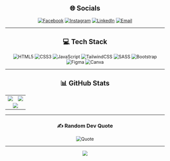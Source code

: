 <div align="center">

## 🌐 Socials

[![Facebook](https://img.shields.io/badge/-Facebook-1877F2?style=for-the-badge&logo=facebook&logoColor=white)](https://facebook.com/shotagabunia)
[![Instagram](https://img.shields.io/badge/-Instagram-E4405F?style=for-the-badge&logo=instagram&logoColor=white)](https://instagram.com/shotiaa_7)
[![LinkedIn](https://img.shields.io/badge/-LinkedIn-0077B5?style=for-the-badge&logo=linkedin&logoColor=white)](https://linkedin.com/in/shotagabunia)
[![Email](https://img.shields.io/badge/-Email-D14836?style=for-the-badge&logo=gmail&logoColor=white)](mailto:gabuniashota501@gmail.com)

---

## 💻 Tech Stack

![HTML5](https://img.shields.io/badge/html5-%23E34F26.svg?style=for-the-badge&logo=html5&logoColor=white)
![CSS3](https://img.shields.io/badge/css3-%231572B6.svg?style=for-the-badge&logo=css3&logoColor=white)
![JavaScript](https://img.shields.io/badge/javascript-%23323330.svg?style=for-the-badge&logo=javascript&logoColor=%23F7DF1E)
![TailwindCSS](https://img.shields.io/badge/tailwindcss-%2338B2AC.svg?style=for-the-badge&logo=tailwind-css&logoColor=white)
![SASS](https://img.shields.io/badge/SASS-hotpink.svg?style=for-the-badge&logo=SASS&logoColor=white)
![Bootstrap](https://img.shields.io/badge/bootstrap-%238511FA.svg?style=for-the-badge&logo=bootstrap&logoColor=white)
![Figma](https://img.shields.io/badge/figma-%23F24E1E.svg?style=for-the-badge&logo=figma&logoColor=white)
![Canva](https://img.shields.io/badge/Canva-%2300C4CC.svg?style=for-the-badge&logo=Canva&logoColor=white)

---

## 📊 GitHub Stats

<table>
  <tr>
    <td><img src="https://github-readme-stats.vercel.app/api?username=shota12231&theme=transparent&hide_border=false&include_all_commits=false&count_private=false" /></td>
    <td><img src="https://github-readme-stats.vercel.app/api/top-langs/?username=shota12231&theme=transparent&hide_border=false&include_all_commits=false&count_private=false&layout=compact" /></td>
  </tr>
  <tr>
    <td colspan="2" align="center"><img src="https://nirzak-streak-stats.vercel.app/?user=shota12231&theme=transparent&hide_border=false" /></td>
  </tr>
</table>

---

### ✍️ Random Dev Quote

![Quote](https://quotes-github-readme.vercel.app/api?type=horizontal&theme=radical)

---

[![](https://visitcount.itsvg.in/api?id=shota12231&icon=0&color=0)](https://visitcount.itsvg.in)

<!-- Proudly created with GPRM ( https://gprm.itsvg.in ) -->
</div>
